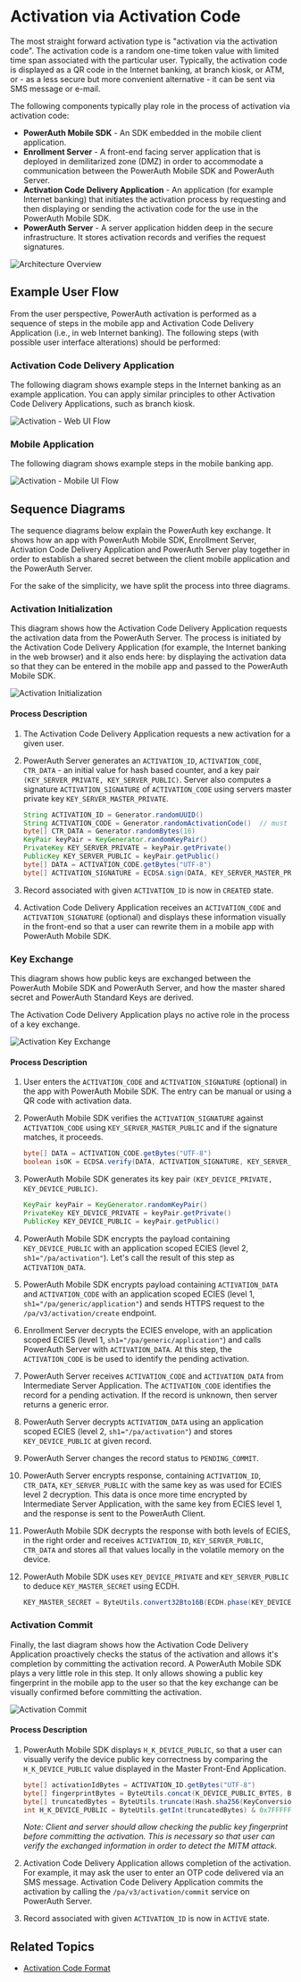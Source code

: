 # Activation via Activation Code

The most straight forward activation type is "activation via the activation code". The activation code is a random one-time token value with limited time span associated with the particular user. Typically, the activation code is displayed as a QR code in the Internet banking, at branch kiosk, or ATM, or - as a less secure but more convenient alternative - it can be sent via SMS message or e-mail.

The following components typically play role in the process of activation via activation code:

- **PowerAuth Mobile SDK** - An SDK embedded in the mobile client application.
- **Enrollment Server** - A front-end facing server application that is deployed in demilitarized zone (DMZ) in order to accommodate a communication between the PowerAuth Mobile SDK and PowerAuth Server.
- **Activation Code Delivery Application** - An application (for example Internet banking) that initiates the activation process by requesting and then displaying or sending the activation code for the use in the PowerAuth Mobile SDK.
- **PowerAuth Server** - A server application hidden deep in the secure infrastructure. It stores activation records and verifies the request signatures.

![Architecture Overview](./resources/images/arch_big_picture.png)


## Example User Flow

From the user perspective, PowerAuth activation is performed as a sequence of steps in the mobile app and Activation Code Delivery Application (i.e., in web Internet banking). The following steps (with possible user interface alterations) should be performed:

### Activation Code Delivery Application

The following diagram shows example steps in the Internet banking as an example application. You can apply similar principles to other Activation Code Delivery Applications, such as branch kiosk.


![Activation - Web UI Flow](./resources/images/ui_internetbanking_activation_web.png)


### Mobile Application

The following diagram shows example steps in the mobile banking app.

![Activation - Mobile UI Flow](./resources/images/ui_internetbanking_activation_mobile.png)

## Sequence Diagrams

The sequence diagrams below explain the PowerAuth key exchange. It shows how an app with PowerAuth Mobile SDK, Enrollment Server, Activation Code Delivery Application and PowerAuth Server play together in order to establish a shared secret between the client mobile application and the PowerAuth Server.

For the sake of the simplicity, we have split the process into three diagrams.

### Activation Initialization

This diagram shows how the Activation Code Delivery Application requests the activation data from the PowerAuth Server. The process is initiated by the Activation Code Delivery Application (for example, the Internet banking in the web browser) and it also ends here: by displaying the activation data so that they can be entered in the mobile app and passed to the PowerAuth Mobile SDK.

![Activation Initialization](./resources/images/sequence_activation_init.png)

#### Process Description

1. The Activation Code Delivery Application requests a new activation for a given user.

1. PowerAuth Server generates an `ACTIVATION_ID`, `ACTIVATION_CODE`, `CTR_DATA` - an initial value for hash based counter, and a key pair `(KEY_SERVER_PRIVATE, KEY_SERVER_PUBLIC)`. Server also computes a signature `ACTIVATION_SIGNATURE` of `ACTIVATION_CODE` using servers master private key `KEY_SERVER_MASTER_PRIVATE`.
   ```java
   String ACTIVATION_ID = Generator.randomUUID()
   String ACTIVATION_CODE = Generator.randomActivationCode()  // must be unique among records in CREATED and PENDING_COMMIT states
   byte[] CTR_DATA = Generator.randomBytes(16)
   KeyPair keyPair = KeyGenerator.randomKeyPair()
   PrivateKey KEY_SERVER_PRIVATE = keyPair.getPrivate()
   PublicKey KEY_SERVER_PUBLIC = keyPair.getPublic()
   byte[] DATA = ACTIVATION_CODE.getBytes("UTF-8")
   byte[] ACTIVATION_SIGNATURE = ECDSA.sign(DATA, KEY_SERVER_MASTER_PRIVATE)
   ```

1. Record associated with given `ACTIVATION_ID` is now in `CREATED` state.

1. Activation Code Delivery Application receives an `ACTIVATION_CODE` and `ACTIVATION_SIGNATURE` (optional) and displays these information visually in the front-end so that a user can rewrite them in a mobile app with PowerAuth Mobile SDK.

### Key Exchange

This diagram shows how public keys are exchanged between the PowerAuth Mobile SDK and PowerAuth Server, and how the master shared secret and PowerAuth Standard Keys are derived.

<!-- begin box info -->
The Activation Code Delivery Application plays no active role in the process of a key exchange.
<!-- end -->

![Activation Key Exchange](./resources/images/sequence_activation_prepare.png)

#### Process Description

1. User enters the `ACTIVATION_CODE` and `ACTIVATION_SIGNATURE` (optional) in the app with PowerAuth Mobile SDK. The entry can be manual or using a QR code with activation data.

1. PowerAuth Mobile SDK verifies the `ACTIVATION_SIGNATURE` against `ACTIVATION_CODE` using `KEY_SERVER_MASTER_PUBLIC` and if the signature matches, it proceeds.
   ```java
   byte[] DATA = ACTIVATION_CODE.getBytes("UTF-8")
   boolean isOK = ECDSA.verify(DATA, ACTIVATION_SIGNATURE, KEY_SERVER_MASTER_PUBLIC)
   ```

1. PowerAuth Mobile SDK generates its key pair `(KEY_DEVICE_PRIVATE, KEY_DEVICE_PUBLIC)`.
   ```java
   KeyPair keyPair = KeyGenerator.randomKeyPair()
   PrivateKey KEY_DEVICE_PRIVATE = keyPair.getPrivate()
   PublicKey KEY_DEVICE_PUBLIC = keyPair.getPublic()
   ```

1. PowerAuth Mobile SDK encrypts the payload containing `KEY_DEVICE_PUBLIC` with an application scoped ECIES (level 2, `sh1="/pa/activation"`). Let's call the result of this step as `ACTIVATION_DATA`.

1. PowerAuth Mobile SDK encrypts payload containing `ACTIVATION_DATA` and `ACTIVATION_CODE` with an application scoped ECIES (level 1, `sh1="/pa/generic/application"`) and sends HTTPS request to the `/pa/v3/activation/create` endpoint.

1. Enrollment Server decrypts the ECIES envelope, with an application scoped ECIES (level 1, `sh1="/pa/generic/application"`) and calls PowerAuth Server with `ACTIVATION_DATA`. At this step, the `ACTIVATION_CODE` is be used to identify the pending activation.

1. PowerAuth Server receives `ACTIVATION_CODE` and `ACTIVATION_DATA` from Intermediate Server Application. The `ACTIVATION_CODE` identifies the record for a pending activation. If the record is unknown, then server returns a generic error.

1. PowerAuth Server decrypts `ACTIVATION_DATA` using an application scoped ECIES (level 2, `sh1="/pa/activation"`) and stores `KEY_DEVICE_PUBLIC` at given record.

1. PowerAuth Server changes the record status to `PENDING_COMMIT`.

1. PowerAuth Server encrypts response, containing `ACTIVATION_ID`, `CTR_DATA`, `KEY_SERVER_PUBLIC` with the same key as was used for ECIES level 2 decryption. This data is once more time encrypted by Intermediate Server Application, with the same key from ECIES level 1, and the response is sent to the PowerAuth Client.

1. PowerAuth Mobile SDK decrypts the response with both levels of ECIES, in the right order and receives `ACTIVATION_ID`, `KEY_SERVER_PUBLIC`, `CTR_DATA` and stores all that values locally in the volatile memory on the device.

1. PowerAuth Mobile SDK uses `KEY_DEVICE_PRIVATE` and `KEY_SERVER_PUBLIC` to deduce `KEY_MASTER_SECRET` using ECDH.
   ```java
   KEY_MASTER_SECRET = ByteUtils.convert32Bto16B(ECDH.phase(KEY_DEVICE_PRIVATE, KEY_SERVER_PUBLIC))
   ```

### Activation Commit

Finally, the last diagram shows how the Activation Code Delivery Application proactively checks the status of the activation and allows it's completion by committing the activation record. A PowerAuth Mobile SDK plays a very little role in this step. It only allows showing a public key fingerprint in the mobile app to the user so that the key exchange can be visually confirmed before committing the activation.

![Activation Commit](./resources/images/sequence_activation_commit.png)

#### Process Description

1. PowerAuth Mobile SDK displays `H_K_DEVICE_PUBLIC`, so that a user can visually verify the device public key correctness by comparing the `H_K_DEVICE_PUBLIC` value displayed in the Master Front-End Application.
   ```java
   byte[] activationIdBytes = ACTIVATION_ID.getBytes("UTF-8")
   byte[] fingerprintBytes = ByteUtils.concat(K_DEVICE_PUBLIC_BYTES, ByteUtils.concat(activationIdBytes, K_SERVER_PUBLIC_BYTES))
   byte[] truncatedBytes = ByteUtils.truncate(Hash.sha256(KeyConversion.getBytes(fingerprintBytes), 4)
   int H_K_DEVICE_PUBLIC = ByteUtils.getInt(truncatedBytes) & 0x7FFFFFFF) % (10 ^ 8)
   ```
   _Note: Client and server should allow checking the public key fingerprint before committing the activation. This is necessary so that user can verify the exchanged information in order to detect the MITM attack._

1. Activation Code Delivery Application allows completion of the activation. For example, it may ask the user to enter an OTP code delivered via an SMS message. Activation Code Delivery Application commits the activation by calling the `/pa/v3/activation/commit` service on PowerAuth Server.

1. Record associated with given `ACTIVATION_ID` is now in `ACTIVE` state.

## Related Topics

- [Activation Code Format](Activation-Code.md)
